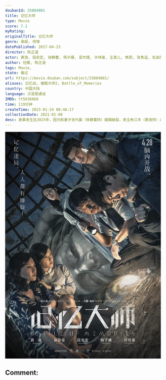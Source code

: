 ```yaml
---
doubanId: 25884801
title: 记忆大师
type: Movie
score: 7.1
myRating: 
originalTitle: 记忆大师
genre: 悬疑, 惊悚
datePublished: 2017-04-23
director: 陈正道
actor: 黄渤, 段奕宏, 徐静蕾, 杨子姗, 梁杰理, 许玮甯, 王真儿, 焦刚, 张隽溢, 杜函梦, 栾元晖, 曹英睿, 何禄, 约恩·奥布赖恩, 赵慧仙, 胡明, 邵胜杰, 靳锦, 常进, 阿尼莎·沙阿, 吴玉芳, 杨凯迪, 许薇, 高叶, 郑楚一, 孟宇, 王瑶, 郑小毛, 郑奇, 李燕生, 杜翊, 蒙西乍·布涅西迪索邦, 许芳铱, 帕尔集拉·莱尔达韦威德
author: 任鹏, 陈正道
tags: Movie, 
state: 看过
url: https://movie.douban.com/subject/25884801/
aliases: 记忆战, 催眠大师2, Battle_of_Memories
country: 中国大陆
language: 汉语普通话
IMDb: tt5636668
time: 119分钟
createTime: 2023-01-24 00:46:17
collectionDate: 2021-01-06
desc: 故事发生在2025年，因为和妻子张代晨（徐静蕾饰）婚姻破裂，男主角江丰（黄渤饰）走进记忆大师医疗中心接受手术，却不料手术失误记忆被错误重载，他莫名其妙变成了“杀人凶手”。警官沈汉强（段奕宏饰）的...
---
```


![image](assets/p2455156816.jpg)

Comment: 
---

